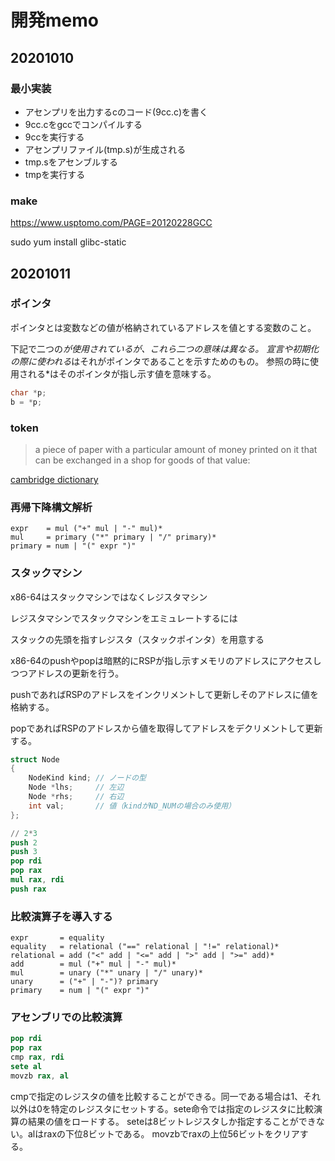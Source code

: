 # 開発memo

## 20201010

### 最小実装

- アセンプリを出力するcのコード(9cc.c)を書く
- 9cc.cをgccでコンパイルする
- 9ccを実行する
- アセンプリファイル(tmp.s)が生成される
- tmp.sをアセンブルする
- tmpを実行する

### make

https://www.usptomo.com/PAGE=20120228GCC

 sudo yum install glibc-static

## 20201011

### ポインタ

ポインタとは変数などの値が格納されているアドレスを値とする変数のこと。

下記で二つの*が使用されているが、これら二つの意味は異なる。
宣言や初期化の際に使われる*はそれがポインタであることを示すためのもの。
参照の時に使用される*はそのポインタが指し示す値を意味する。

```c
char *p;
b = *p;
```

### token

> a piece of paper with a particular amount of money printed on it that can be exchanged in a shop for goods of that value:

[cambridge dictionary](https://dictionary.cambridge.org/ja/dictionary/english/token)

### 再帰下降構文解析

```ebnf
expr    = mul ("+" mul | "-" mul)*
mul     = primary ("*" primary | "/" primary)*
primary = num | "(" expr ")"
```

### スタックマシン

x86-64はスタックマシンではなくレジスタマシン

レジスタマシンでスタックマシンをエミュレートするには

スタックの先頭を指すレジスタ（スタックポインタ）を用意する

x86-64のpushやpopは暗黙的にRSPが指し示すメモリのアドレスにアクセスしつつアドレスの更新を行う。

pushであればRSPのアドレスをインクリメントして更新しそのアドレスに値を格納する。

popであればRSPのアドレスから値を取得してアドレスをデクリメントして更新する。

```c
struct Node
{
    NodeKind kind; // ノードの型
    Node *lhs;     // 左辺
    Node *rhs;     // 右辺
    int val;       // 値（kindがND_NUMの場合のみ使用）
};
```

```s
// 2*3
push 2
push 3
pop rdi
pop rax
mul rax, rdi
push rax
```

### 比較演算子を導入する

```ebnf
expr       = equality
equality   = relational ("==" relational | "!=" relational)*
relational = add ("<" add | "<=" add | ">" add | ">=" add)*
add        = mul ("+" mul | "-" mul)*
mul        = unary ("*" unary | "/" unary)*
unary      = ("+" | "-")? primary
primary    = num | "(" expr ")"
```

### アセンブリでの比較演算

```s
pop rdi
pop rax
cmp rax, rdi
sete al
movzb rax, al
```

cmpで指定のレジスタの値を比較することができる。同一である場合は1、それ以外は0を特定のレジスタにセットする。sete命令では指定のレジスタに比較演算の結果の値をロードする。
seteは8ビットレジスタしか指定することができない。alはraxの下位8ビットである。
movzbでraxの上位56ビットをクリアする。
